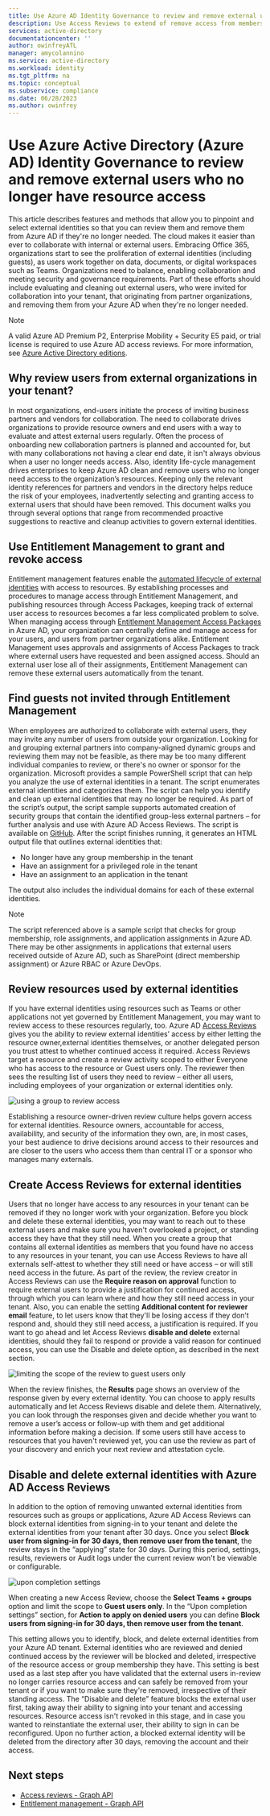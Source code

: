 ```yaml
---
title: Use Azure AD Identity Governance to review and remove external users who no longer have resource access
description: Use Access Reviews to extend of remove access from members of partner organizations
services: active-directory
documentationcenter: ''
author: owinfreyATL
manager: amycolannino
ms.service: active-directory
ms.workload: identity
ms.tgt_pltfrm: na
ms.topic: conceptual
ms.subservice: compliance
ms.date: 06/28/2023
ms.author: owinfrey
---
```


# Use Azure Active Directory (Azure AD) Identity Governance to review and remove external users who no longer have resource access

This article describes features and methods that allow you to pinpoint and select external identities so that you can review them and remove them from Azure AD if they're no longer needed. The cloud makes it easier than ever to collaborate with internal or external users. Embracing Office 365, organizations start to see the proliferation of external identities (including guests), as users work together on data, documents, or digital workspaces such as Teams. Organizations need to balance, enabling collaboration and meeting security and governance requirements. Part of these efforts should include evaluating and cleaning out external users, who were invited for collaboration into your tenant, that originating from partner organizations, and removing them from your Azure AD when they're no longer needed.

>[!NOTE]
>A valid Azure AD Premium P2, Enterprise Mobility + Security E5 paid, or trial license is required to use Azure AD access reviews. For more information, see [Azure Active Directory editions](../fundamentals/active-directory-whatis.md).

## Why review users from external organizations in your tenant?

In most organizations, end-users initiate the process of inviting business partners and vendors for collaboration. The need to collaborate drives organizations to provide resource owners and end users with a way to evaluate and attest external users regularly. Often the process of onboarding new collaboration partners is planned and accounted for, but with many collaborations not having a clear end date, it isn't always obvious when a user no longer needs access. Also, identity life-cycle management drives enterprises to keep Azure AD clean and remove users who no longer need access to the organization’s resources. Keeping only the relevant identity references for partners and vendors in the directory helps reduce the risk of your employees, inadvertently selecting and granting access to external users that should have been removed. This document walks you through several options that range from recommended proactive suggestions to reactive and cleanup activities to govern external identities.

## Use Entitlement Management to grant and revoke access

Entitlement management features enable the [automated lifecycle of external identities](entitlement-management-external-users.md#manage-the-lifecycle-of-external-users) with access to resources. By establishing processes and procedures to manage access through Entitlement Management, and publishing resources through Access Packages, keeping track of external user access to resources becomes a far less complicated problem to solve. When managing access through [Entitlement Management Access Packages](entitlement-management-overview.md) in Azure AD, your organization can centrally define and manage access for your users, and users from partner organizations alike. Entitlement Management uses approvals and assignments of Access Packages to track where external users have requested and been assigned access. Should an external user lose all of their assignments, Entitlement Management can remove these external users automatically from the tenant. 

## Find guests not invited through Entitlement Management

When employees are authorized to collaborate with external users, they may invite any number of users from outside your organization. Looking for and grouping external partners into company-aligned dynamic groups and reviewing them may not be feasible, as there may be too many different individual companies to review, or there's no owner or sponsor for the organization. Microsoft provides a sample PowerShell script that can help you analyze the use of external identities in a tenant. The script enumerates external identities and categorizes them. The script can help you identify and clean up external identities that may no longer be required. As part of the script’s output, the script sample supports automated creation of security groups that contain the identified group-less external partners – for further analysis and use with Azure AD Access Reviews.
The script is available on [GitHub](https://github.com/microsoft/access-reviews-samples/tree/master/ExternalIdentityUse). After the script finishes running, it generates an HTML output file that outlines external identities that:

- No longer have any group membership in the tenant
- Have an assignment for a privileged role in the tenant
- Have an assignment to an application in the tenant

The output also includes the individual domains for each of these external identities. 

>[!NOTE]
>The script referenced above is a sample script that checks for group membership, role assignments, and application assignments in Azure AD. There may be other assignments in applications that external users received outside of Azure AD, such as SharePoint (direct membership assignment) or Azure RBAC or Azure DevOps.

## Review resources used by external identities

If you have external identities using resources such as Teams or other applications not yet governed by Entitlement Management, you may want to review access to these resources regularly, too. Azure AD [Access Reviews](create-access-review.md) gives you the ability to review external identities’ access by either letting the resource owner,external identities themselves, or another delegated person you trust attest to whether continued access it required. Access Reviews target a resource and create a review activity scoped to either Everyone who has access to the resource or Guest users only. The reviewer then sees the resulting list of users they need to review – either all users, including employees of your organization or external identities only.

![using a group to review access](media/access-reviews-external-users/group-members.png)

Establishing a resource owner-driven review culture helps govern access for external identities. Resource owners, accountable for access, availability, and security of the information they own, are, in most cases, your best audience to drive decisions around access to their resources and are closer to the users who access them than central IT or a sponsor who manages many externals.

## Create Access Reviews for external identities

Users that no longer have access to any resources in your tenant can be removed if they no longer work with your organization. Before you block and delete these external identities, you may want to reach out to these external users and make sure you haven't overlooked a project, or standing access they have that they still need. When you create a group that contains all external identities as members that you found have no access to any resources in your tenant, you can use Access Reviews to have all externals self-attest to whether they still need or have access – or will still need access in the future. As part of the review, the review creator in Access Reviews can use the **Require reason on approval** function to require external users to provide a justification for continued access, through which you can learn where and how they still need access in your tenant. Also, you can enable the setting **Additional content for reviewer email** feature, to let users know that they'll be losing access if they don’t respond and, should they still need access, a justification is required. If you want to go ahead and let Access Reviews **disable and delete** external identities, should they fail to respond or provide a valid reason for continued access, you can use the Disable and delete option, as described in the next section.

![limiting the scope of the review to guest users only](media/access-reviews-external-users/guest-users-only.png)

When the review finishes, the **Results** page shows an overview of the response given by every external identity. You can choose to apply results automatically and let Access Reviews disable and delete them. Alternatively, you can look through the responses given and decide whether you want to remove a user’s access or follow-up with them and get additional information before making a decision. If some users still have access to resources that you haven't reviewed yet, you can use the review as part of your discovery and enrich your next review and attestation cycle.

## Disable and delete external identities with Azure AD Access Reviews

In addition to the option of removing unwanted external identities from resources such as groups or applications, Azure AD Access Reviews can block external identities from signing-in to your tenant and delete the external identities from your tenant after 30 days. Once you select **Block user from signing-in for 30 days, then remove user from the tenant**, the review stays in the “applying” state for 30 days. During this period, settings, results, reviewers or Audit logs under the current review won't be viewable or configurable. 

![upon completion settings](media/access-reviews-external-users/upon-completion-settings.png)

When creating a new Access Review, choose the **Select Teams + groups** option and limit the scope to **Guest users only**. In the “Upon completion settings” section, for **Action to apply on denied users** you can define **Block users from signing-in for 30 days, then remove user from the tenant**.

This setting allows you to identify, block, and delete external identities from your Azure AD tenant. External identities who are reviewed and denied continued access by the reviewer will be blocked and deleted, irrespective of the resource access or group membership they have. This setting is best used as a last step after you have validated that the external users in-review no longer carries resource access and can safely be removed from your tenant or if you want to make sure they're removed, irrespective of their standing access. The “Disable and delete” feature blocks the external user first, taking away their ability to signing into your tenant and accessing resources. Resource access isn't revoked in this stage, and in case you wanted to reinstantiate the external user, their ability to sign in can be reconfigured. Upon no further action, a blocked external identity will be deleted from the directory after 30 days, removing the account and their access.

## Next steps

- [Access reviews - Graph API](/graph/api/resources/accessreviewsv2-overview)
- [Entitlement management - Graph API](/graph/api/resources/entitlementmanagement-overview)
